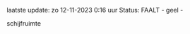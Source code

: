 laatste update: 
zo 12-11-2023  0:16   uur 
Status: FAALT - geel - 
<div class="service Y">schijfruimte</div>